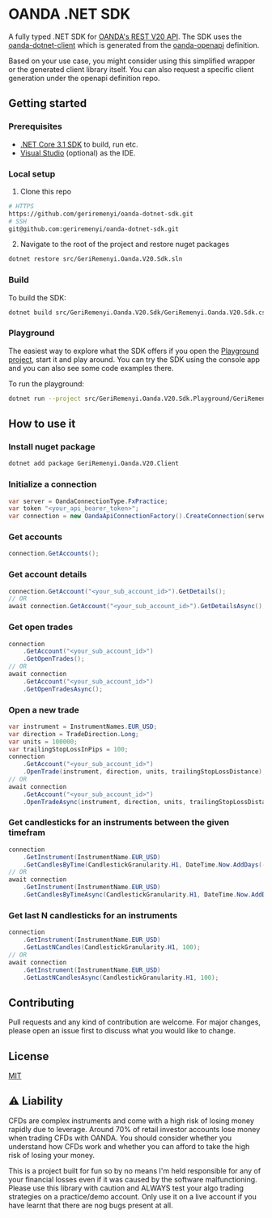 # OANDA .NET SDK
A fully typed .NET SDK for [OANDA's REST V20 API](https://developer.oanda.com/rest-live-v20/introduction/). The SDK uses the [oanda-dotnet-client](https://github.com/geriremenyi/oanda-dotnet-client) which is generated from the [oanda-openapi](https://github.com/geriremenyi/oanda-openapi) definition.

Based on your use case, you might consider using this simplified wrapper or the generated client library itself. You can also request a specific client generation under the openapi definition repo.

## Getting started

### Prerequisites

- [.NET Core 3.1 SDK](https://dotnet.microsoft.com/download) to build, run etc.
- [Visual Studio](https://visualstudio.microsoft.com) (optional) as the IDE.

### Local setup

1. Clone this repo
```bash
# HTTPS
https://github.com/geriremenyi/oanda-dotnet-sdk.git
# SSH
git@github.com:geriremenyi/oanda-dotnet-sdk.git
```

2. Navigate to the root of the project and restore nuget packages
```bash
dotnet restore src/GeriRemenyi.Oanda.V20.Sdk.sln
```

### Build

To build the SDK:
```bash
dotnet build src/GeriRemenyi.Oanda.V20.Sdk/GeriRemenyi.Oanda.V20.Sdk.csproj
```

### Playground

The easiest way to explore what the SDK offers if you open the [Playground project](https://github.com/geriremenyi/oanda-dotnet-sdk/tree/develop/src/GeriRemenyi.Oanda.V20.Sdk.Playground), start it and play around. You can try the SDK using the console app and you can also see some code examples there.

To run the playground:
```bash
dotnet run --project src/GeriRemenyi.Oanda.V20.Sdk.Playground/GeriRemenyi.Oanda.V20.Sdk.Playground.csproj
```

## How to use it

### Install nuget package
```bash
dotnet add package GeriRemenyi.Oanda.V20.Client
```

### Initialize a connection
```cs
var server = OandaConnectionType.FxPractice;
var token "<your_api_bearer_token>";
var connection = new OandaApiConnectionFactory().CreateConnection(server, token);
```

### Get accounts
```cs
connection.GetAccounts();
```

### Get account details
```cs
connection.GetAccount("<your_sub_account_id>").GetDetails();
// OR
await connection.GetAccount("<your_sub_account_id>").GetDetailsAsync();
```

### Get open trades
```cs
connection
    .GetAccount("<your_sub_account_id>")
    .GetOpenTrades();
// OR
await connection
    .GetAccount("<your_sub_account_id>")
    .GetOpenTradesAsync();
```

### Open a new trade
```cs
var instrument = InstrumentNames.EUR_USD;
var direction = TradeDirection.Long;
var units = 100000;
var trailingStopLossInPips = 100;
connection
    .GetAccount("<your_sub_account_id>")
    .OpenTrade(instrument, direction, units, trailingStopLossDistance);
// OR
await connection
    .GetAccount("<your_sub_account_id>")
    .OpenTradeAsync(instrument, direction, units, trailingStopLossDistance);
```

### Get candlesticks for an instruments between the given timefram
```cs
connection
    .GetInstrument(InstrumentName.EUR_USD)
    .GetCandlesByTime(CandlestickGranularity.H1, DateTime.Now.AddDays(-5), DateTime.Now);
// OR
await connection
    .GetInstrument(InstrumentName.EUR_USD)
    .GetCandlesByTimeAsync(CandlestickGranularity.H1, DateTime.Now.AddDays(-5), DateTime.Now);
```

### Get last N candlesticks for an instruments
```cs
connection
    .GetInstrument(InstrumentName.EUR_USD)
    .GetLastNCandles(CandlestickGranularity.H1, 100);
// OR
await connection
    .GetInstrument(InstrumentName.EUR_USD)
    .GetLastNCandlesAsync(CandlestickGranularity.H1, 100);
```

## Contributing
Pull requests and any kind of contribution are welcome. For major changes, please open an issue first to discuss what you would like to change.

## License
[MIT](https://choosealicense.com/licenses/mit/)

## :warning: Liability
CFDs are complex instruments and come with a high risk of losing money rapidly due to leverage.
Around 70% of retail investor accounts lose money when trading CFDs with OANDA.
You should consider whether you understand how CFDs work and whether you can afford to take the high risk of losing your money.

This is a project built for fun so by no means I'm held responsible for any of your financial losses even if it was caused by the software
malfunctioning. Please use this library with caution and ALWAYS test your algo trading strategies on a practice/demo account. Only use it on a live
account if you have learnt that there are nog bugs present at all.
